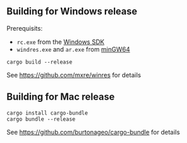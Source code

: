 ## Building for Windows release
Prerequisits:
 - `rc.exe` from the [Windows SDK](https://developer.microsoft.com/en-us/windows/downloads/windows-10-sdk)
 - `windres.exe` and `ar.exe` from [minGW64](http://mingw-w64.org)

```
cargo build --release
```

See https://github.com/mxre/winres for details

## Building for Mac release
```
cargo install cargo-bundle
cargo bundle --release
```

See https://github.com/burtonageo/cargo-bundle for details
